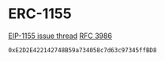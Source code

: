 # ERC-1155


[EIP-1155 issue thread](https://github.com/ethereum/EIPs/issues/1155)
[RFC 3986](https://datatracker.ietf.org/doc/html/rfc3986)

```
0xE2D2E422142748B59a734058c7d63c97345ffBD8
```

